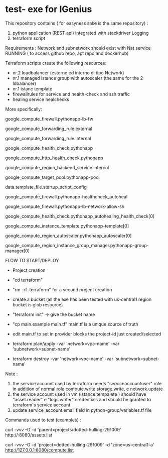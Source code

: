 # test- exe for IGenius

This repository contains ( for easyness sake is the same repository) :
1) python application (REST api) integrated with stackdriver Logging
2) terraform script 

Requirements : Network  and subnetwork should exist with Nat service RUNNING ( to access  github repo, apt repo and dockerhub)

Terraform scripts create the following resources:

 - nr.2 loadbalancer (esterno ed interno di tipo Network)
 - nr.1 managed istance group with autoscaler (the same for the 2 ldbalancer)
 - nr.1 istanc template
 - firewallrules for service and health-check and ssh traffic 
 - healing service healchecks

 More specifically:

 google_compute_firewall.pythonapp-lb-fw

 google_compute_forwarding_rule.external

 google_compute_forwarding_rule.internal

 google_compute_health_check.pythonapp

 google_compute_http_health_check.pythonapp

 google_compute_region_backend_service.internal

 google_compute_target_pool.pythonapp-pool

 data.template_file.startup_script_config

 google_compute_firewall.pythonapp-healthcheck_autoheal

 google_compute_firewall.pythonapp-lb-network-allow-sh

 google_compute_health_check.pythonapp_autohealing_health_check[0]

 google_compute_instance_template.pythonapp-template[0]

 google_compute_region_autoscaler.pythonapp_autoscaler[0]

 google_compute_region_instance_group_manager.pythonapp-group-manager[0]


 FLOW TO START/DEPLOY

- Project creation

- "cd terraform"

- "rm -rf .terraform"  for a second project creation

- create a bucket (all the exe has been tested with us-central1 region bucket is glob resource)

- "terraform init" -> give the bucket name

- "cp main.example  main.tf" main.tf is a unique source of truth 

- edit main.tf to set in provider blocks the project-id just created/selected

- terraform plan/apply  -var 'network=vpc-name' -var 'subnetwork=subnet-name'

- terraform destroy  -var 'network=vpc-name' -var 'subnetwork=subnet-name'

Note :
1) the service account used by terraform needs  "serviceaccountuser" role in addition of normal role compute.write storage.write, e network.update   
2) the service account used in vm (istance tempalete ) should have "asset.reader" e "logs.writer" credentials  and should be granted to terraform's service account
3) update service_account.email field in python-group/variables.tf file


Commands used to test (examples) :

curl -vvv -G -d 'parent=projects/dotted-hulling-291009' http://<ip addr >:8080/assets.list

curl -vvv -G -d 'project=dotted-hulling-291009' -d 'zone=us-central1-a' http://127.0.0.1:8080/compute.list

